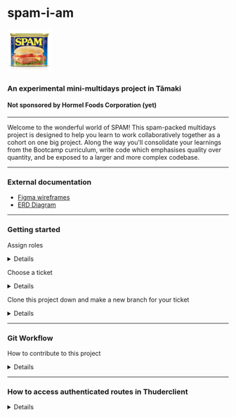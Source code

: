 # spam-i-am 
<img src="./public/images/hero_images/spam_classic_text.png" alt="A beautiful classic can of SPAM" style="width: 100px;"/>

### An experimental mini-multidays project in Tāmaki
#### Not sponsored by Hormel Foods Corporation (yet)

-----

Welcome to the wonderful world of SPAM! This spam-packed multidays project is designed to help you learn to work collaboratively together as a cohort on one big project. Along the way you'll consolidate your learnings from the Bootcamp curriculum, write code which emphasises quality over quantity, and be exposed to a larger and more complex codebase. 

---

### External documentation 

- [Figma wireframes](https://www.figma.com/design/vuRQXZ9V8QIMZPrJ3oKrpf/SPAM?node-id=0-1)
- [ERD Diagram](https://github.com/dev-academy-challenges/spam-i-am/blob/main/resources/ERD-diagram.png) 

---

### Getting started 

Assign roles 
<details>

  - Git Lead (at least two people sharing this role)
  - Vibes Lead
  - Scrum master (will organise and lead a standup on Friday, and the retro at the end of Friday)
  - Frontend Lead (can help to make overarching decisions on the FE)
  - Backend Lead (can help to make overarching decisions on the BE)

For any Product Owner decisions, please speak to a facilitator and consult the Figma wireframes. 
    
</details>

Choose a ticket 
<details>
  <p>Go to the Project Board in the Projects tab of this repo to find the tickets, each of which are connected to an issue. Once you and your pair have found a ticket you want to work on, please assign yourselves to that ticket so everyone else knows you've taken it. Remember to drag your ticket to the 'In progress' column on the board.</p>
</details>

Clone this project down and make a new branch for your ticket 
<details>
  
``` 
  npm i 
  gco -b "Ticket no/Ticket name"
  npm run knex migrate:latest
  npm run knex seed:run
  nrd
```

</details>

---

### Git Workflow 
How to contribute to this project 
<details>
  <p>The main branch will be protected, which means you can't just push to main! Here's what we recommend for your workflow:</p>
  
  - Make changes to your own branch, and commit and push to Github 
  - Commit frequently 
  - When you've finished your ticket and are ready to merge your branch into main, ensure all your latest changes are pushed up to Github and raise a pull request. Go and ask a Git Lead to take a look at your PR and help you merge it into main. We strongly recommend you all sit down together to do this.
  - Remember to close the issue associated with your ticket, and drag your ticket to 'Done' on the project board!
  - Let everyone know they need to pull from main in their branches after they finish saving and committing their own work. 
</details>

---
### How to access authenticated routes in Thuderclient 
<details>
  
#### Getting an access token

Suppose, you've created a new user called hello@example.com and the password is abc_123 and you want to generate an access token for this user so that you can test your server-side routes.

- In Auth0, under **Settings**, scroll down to **API Authorization Settings**, and set **Default Directory** to `Username-Password-Authentication`. If you don't have access to Auth0, ask one of the facilitators to confirm that the value is set.
- Open Thunderclient and fill in the following information:

- URL: **POST** `https://spam-matai-2024.au.auth0.com/oauth/token`
- **_For THUNDERCLIENT:_** Change the body to `Form-encode` and fill the following key/value pairs:

| key           | value                                           |
| ------------- | ----------------------------------------------- |
| audience      | https://spam/api                                |
| grant_type    | password                                        |
| client_id     | Wq4NM9ebbHVPGT6KHd3nq5EVeWwWHT5c                |
| client_secret | qVm4XnE1vIwHrmYLhjnNc1ujQb-YNa1XDd4WuxfMtJAyN9uftsIge3eVYoNDA_dK |
| username      | username for that user (e.g. `fake-user@example.org`) |
| password      | and the password for that user (e.g `fakeUser5000!`)  |

**NOTE**: access tokens expire after 24 hours, and you will need to generate a new token by using the same endpoint with the values from above.
It's a good idea to keep the HTTP request in Thunderclient because you'll need it for later.
</details>

